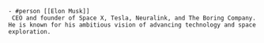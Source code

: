     - #person [[Elon Musk]]
     CEO and founder of Space X, Tesla, Neuralink, and The Boring Company. He is known for his ambitious vision of advancing technology and space exploration.

